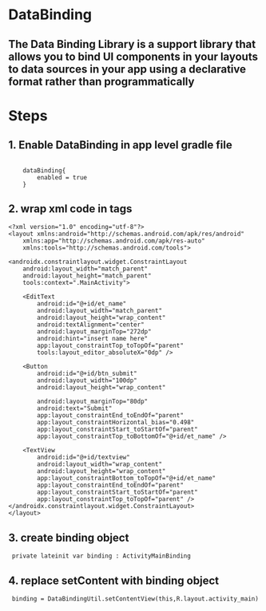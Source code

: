 # DataBinding 

## The Data Binding Library is a support library that allows you to bind UI components in your layouts to data sources in your app using a declarative format rather than programmatically

# Steps 
## 1. Enable DataBinding in app level gradle file
```

    dataBinding{
        enabled = true
    }

```
## 2. wrap xml code in <layout></layout> tags 
```
<?xml version="1.0" encoding="utf-8"?>
<layout xmlns:android="http://schemas.android.com/apk/res/android"
    xmlns:app="http://schemas.android.com/apk/res-auto"
    xmlns:tools="http://schemas.android.com/tools">

<androidx.constraintlayout.widget.ConstraintLayout
    android:layout_width="match_parent"
    android:layout_height="match_parent"
    tools:context=".MainActivity">

    <EditText
        android:id="@+id/et_name"
        android:layout_width="match_parent"
        android:layout_height="wrap_content"
        android:textAlignment="center"
        android:layout_marginTop="272dp"
        android:hint="insert name here"
        app:layout_constraintTop_toTopOf="parent"
        tools:layout_editor_absoluteX="0dp" />

    <Button
        android:id="@+id/btn_submit"
        android:layout_width="100dp"
        android:layout_height="wrap_content"

        android:layout_marginTop="80dp"
        android:text="Submit"
        app:layout_constraintEnd_toEndOf="parent"
        app:layout_constraintHorizontal_bias="0.498"
        app:layout_constraintStart_toStartOf="parent"
        app:layout_constraintTop_toBottomOf="@+id/et_name" />

    <TextView
        android:id="@+id/textview"
        android:layout_width="wrap_content"
        android:layout_height="wrap_content"
        app:layout_constraintBottom_toTopOf="@+id/et_name"
        app:layout_constraintEnd_toEndOf="parent"
        app:layout_constraintStart_toStartOf="parent"
        app:layout_constraintTop_toTopOf="parent" />
</androidx.constraintlayout.widget.ConstraintLayout>
</layout>
```

## 3. create binding object
```  private lateinit var binding : ActivityMainBinding ```

## 4. replace setContent with binding object
```
 binding = DataBindingUtil.setContentView(this,R.layout.activity_main)
```

